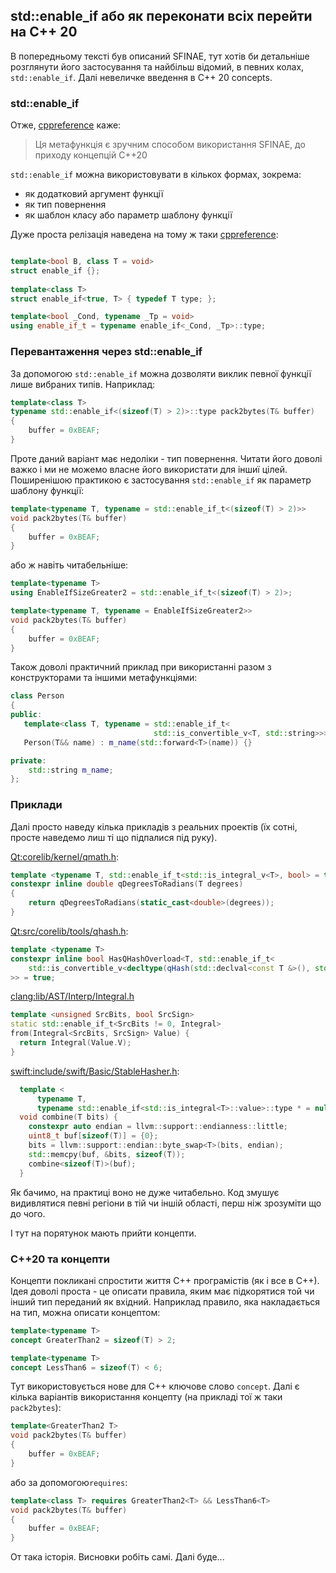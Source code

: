 ## std::enable_if або як переконати всіх перейти на С++ 20

В попередньому тексті був описаний SFINAE, тут хотів би детальніше розглянути його застосування та найбільш відомий, в певних колах, `std::enable_if`.
Далі невеличке введення в С++ 20 concepts. 


### std::enable_if 
Отже, [cppreference](https://en.cppreference.com/w/cpp/types/enable_if) каже: 

> Ця метафункція є зручним способом використання SFINAE, до приходу концепцій C++20

`std::enable_if` можна використовувати в кількох формах, зокрема:
* як додатковий аргумент функції
* як тип повернення
* як шаблон класу або параметр шаблону функції

Дуже проста релізація наведена на тому ж таки  [cppreference](https://en.cppreference.com/w/cpp/types/enable_if): 
```cpp

template<bool B, class T = void>
struct enable_if {};
 
template<class T>
struct enable_if<true, T> { typedef T type; };

template<bool _Cond, typename _Tp = void>
using enable_if_t = typename enable_if<_Cond, _Tp>::type;
```

### Перевантаження через std::enable_if
За допомогою `std::enable_if` можна дозволяти виклик певної функції лише вибраних типів. Наприклад:

```cpp
template<class T>
typename std::enable_if<(sizeof(T) > 2)>::type pack2bytes(T& buffer)
{
    buffer = 0xBEAF;
}
```

Проте даний варіант має недоліки - тип повернення. Читати його доволі важко і ми не можемо власне його використати для іншиї цілей. 
Поширенішою практикою є застосування `std::enable_if` як параметр шаблону функції: 

```cpp
template<typename T, typename = std::enable_if_t<(sizeof(T) > 2)>>
void pack2bytes(T& buffer)
{
    buffer = 0xBEAF;
}
```
або ж навіть читабельніше:
```cpp
template<typename T>
using EnableIfSizeGreater2 = std::enable_if_t<(sizeof(T) > 2)>;

template<typename T, typename = EnableIfSizeGreater2>>
void pack2bytes(T& buffer)
{
    buffer = 0xBEAF;
}
```
Також доволі практичний приклад при використанні разом з конструкторами та іншими метафункціями:

```cpp
class Person
{
public:
   template<class T, typename = std::enable_if_t<
                                std::is_convertible_v<T, std::string>>>
   Person(T&& name) : m_name(std::forward<T>(name)) {}

private:
    std::string m_name;
};
```
### Приклади 

Далі просто наведу кілька прикладів з реальних проектів (їх сотні, просте наведемо лиш ті що підпалися під руку). 

[Qt:corelib/kernel/qmath.h](https://github.com/qt/qtbase/blob/v6.3.2/src/corelib/kernel/qmath.h#L311): 
```cpp
template <typename T, std::enable_if_t<std::is_integral_v<T>, bool> = true>
constexpr inline double qDegreesToRadians(T degrees)
{
    return qDegreesToRadians(static_cast<double>(degrees));
}
```
[Qt:src/corelib/tools/qhash.h](https://github.com/qt/qtbase/blob/dev/src/corelib/tools/qhash.h#L33):
```cpp
template <typename T>
constexpr inline bool HasQHashOverload<T, std::enable_if_t<
    std::is_convertible_v<decltype(qHash(std::declval<const T &>(), std::declval<size_t>())), size_t>
>> = true;
```
[clang:lib/AST/Interp/Integral.h](https://github.com/llvm/llvm-project/blob/main/clang/lib/AST/Interp/Integral.h#L168)
```cpp
template <unsigned SrcBits, bool SrcSign>
static std::enable_if_t<SrcBits != 0, Integral>
from(Integral<SrcBits, SrcSign> Value) {
  return Integral(Value.V);
}
```

[swift:include/swift/Basic/StableHasher.h](https://github.com/apple/swift/blob/main/include/swift/Basic/StableHasher.h#L145):
```cpp
  template <
      typename T,
      typename std::enable_if<std::is_integral<T>::value>::type * = nullptr>
  void combine(T bits) {
    constexpr auto endian = llvm::support::endianness::little;
    uint8_t buf[sizeof(T)] = {0};
    bits = llvm::support::endian::byte_swap<T>(bits, endian);
    std::memcpy(buf, &bits, sizeof(T));
    combine<sizeof(T)>(buf);
  }
```

Як бачимо, на практиці воно не дуже читабельно. Код змушує видивлятися певні регіони в тій чи іншій області, перш ніж зрозуміти що до чого. 

І тут на порятунок мають прийти концепти. 

### C++20 та концепти
Концепти покликані спростити життя С++ програмістів (як і все в С++). Ідея доволі проста - це описати правила, яким має підкорятися той чи інший тип переданий як вхідний. 
Наприклад правило, яка накладається на тип, можна описати концептом: 
```cpp
template<typename T>
concept GreaterThan2 = sizeof(T) > 2;

template<typename T>
concept LessThan6 = sizeof(T) < 6;
```

Тут використовується нове для С++ ключове слово `concept`. Далі є кілька варіантів використання концепту (на прикладі тої ж таки `pack2bytes`): 
```cpp 
template<GreaterThan2 T>
void pack2bytes(T& buffer)
{
    buffer = 0xBEAF;
}
```
або за допомогою`requires`:
```cpp
template<class T> requires GreaterThan2<T> && LessThan6<T>
void pack2bytes(T& buffer)
{
    buffer = 0xBEAF;
}
```
От така історія. Висновки робіть самі. Далі буде... 


